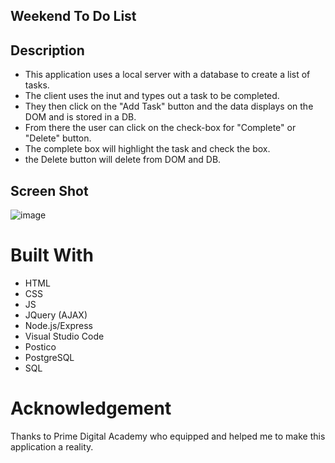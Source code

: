 ## Weekend To Do List


## Description

- This application uses a local server with a database to create a list of tasks.
- The client uses the inut and types out a task to be completed.
- They then click on the "Add Task" button and the data displays on the DOM and is stored in a DB.
- From there the user can click on the check-box for "Complete" or "Delete" button.
- The complete box will highlight the task and check the box.
- the Delete button will delete from DOM and DB.



## Screen Shot

 ![image](https://user-images.githubusercontent.com/74434237/111924876-85c43580-8a74-11eb-87e6-d23e0dee0752.png)


# Built With

 - HTML
 - CSS
 - JS
 - JQuery (AJAX)
 - Node.js/Express
 - Visual Studio Code
 - Postico
 - PostgreSQL
 -  SQL

# Acknowledgement
Thanks to Prime Digital Academy who equipped and helped me to make this application a reality. 

